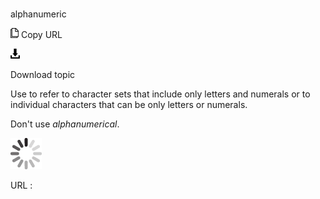 # 

alphanumeric

![Copy URL](media/alphanumeric/Copy.png)
Copy URL

![Download](media/alphanumeric/Download.png)

Download topic

Use
to refer to character sets that include only letters and numerals or to
individual characters that can be only letters or numerals.

Don't use *alphanumerical*.

![In progress](media/alphanumeric/activity-large.gif)

URL :
